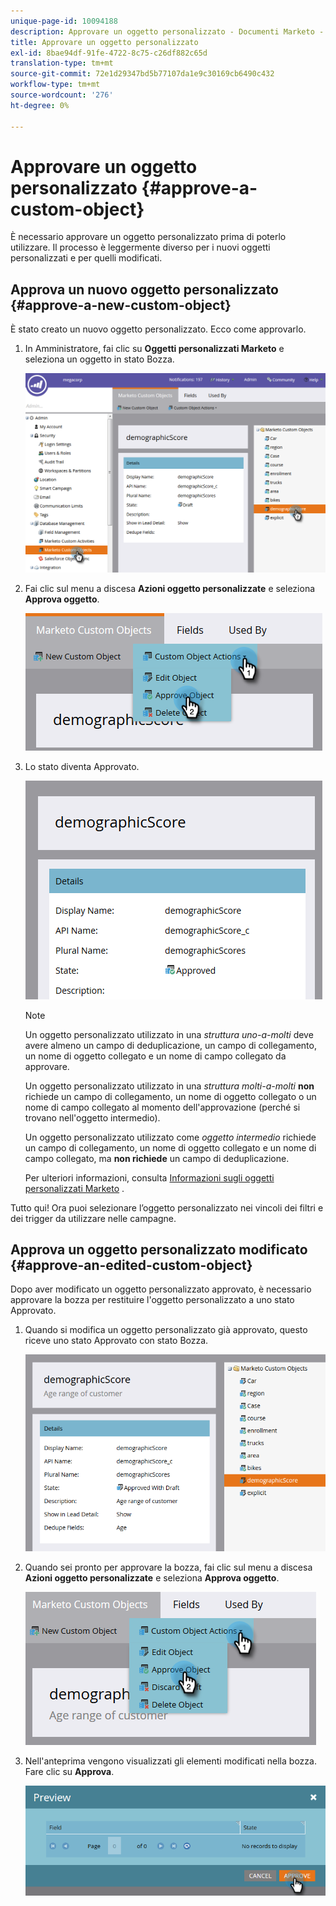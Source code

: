 ```yaml
---
unique-page-id: 10094188
description: Approvare un oggetto personalizzato - Documenti Marketo - Documentazione del prodotto
title: Approvare un oggetto personalizzato
exl-id: 8bae94df-91fe-4722-8c75-c26df882c65d
translation-type: tm+mt
source-git-commit: 72e1d29347bd5b77107da1e9c30169cb6490c432
workflow-type: tm+mt
source-wordcount: '276'
ht-degree: 0%

---
```


# Approvare un oggetto personalizzato {#approve-a-custom-object}

È necessario approvare un oggetto personalizzato prima di poterlo utilizzare. Il processo è leggermente diverso per i nuovi oggetti personalizzati e per quelli modificati.

## Approva un nuovo oggetto personalizzato {#approve-a-new-custom-object}

È stato creato un nuovo oggetto personalizzato. Ecco come approvarlo.

1. In Amministratore, fai clic su **Oggetti personalizzati Marketo** e seleziona un oggetto in stato Bozza.

   ![](assets/one.png)

1. Fai clic sul menu a discesa **Azioni oggetto personalizzate** e seleziona **Approva oggetto**.

   ![](assets/two.png)

1. Lo stato diventa Approvato.

   ![](assets/three.png)

   >[!NOTE]
   >
   >Un oggetto personalizzato utilizzato in una _struttura uno-a-molti_ deve avere almeno un campo di deduplicazione, un campo di collegamento, un nome di oggetto collegato e un nome di campo collegato da approvare.
   >
   >Un oggetto personalizzato utilizzato in una _struttura molti-a-molti_ **non** richiede un campo di collegamento, un nome di oggetto collegato o un nome di campo collegato al momento dell&#39;approvazione (perché si trovano nell&#39;oggetto intermedio).
   >
   >Un oggetto personalizzato utilizzato come _oggetto intermedio_ richiede un campo di collegamento, un nome di oggetto collegato e un nome di campo collegato, ma **non richiede** un campo di deduplicazione.
   >
   >Per ulteriori informazioni, consulta [Informazioni sugli oggetti personalizzati Marketo](/help/marketo/product-docs/administration/marketo-custom-objects/understanding-marketo-custom-objects.md) .

Tutto qui! Ora puoi selezionare l’oggetto personalizzato nei vincoli dei filtri e dei trigger da utilizzare nelle campagne.

## Approva un oggetto personalizzato modificato {#approve-an-edited-custom-object}

Dopo aver modificato un oggetto personalizzato approvato, è necessario approvare la bozza per restituire l&#39;oggetto personalizzato a uno stato Approvato.

1. Quando si modifica un oggetto personalizzato già approvato, questo riceve uno stato Approvato con stato Bozza.

   ![](assets/four.png)

1. Quando sei pronto per approvare la bozza, fai clic sul menu a discesa **Azioni oggetto personalizzate** e seleziona **Approva oggetto**.

   ![](assets/five-1.png)

1. Nell&#39;anteprima vengono visualizzati gli elementi modificati nella bozza. Fare clic su **Approva**.

   ![](assets/six-1.png)
